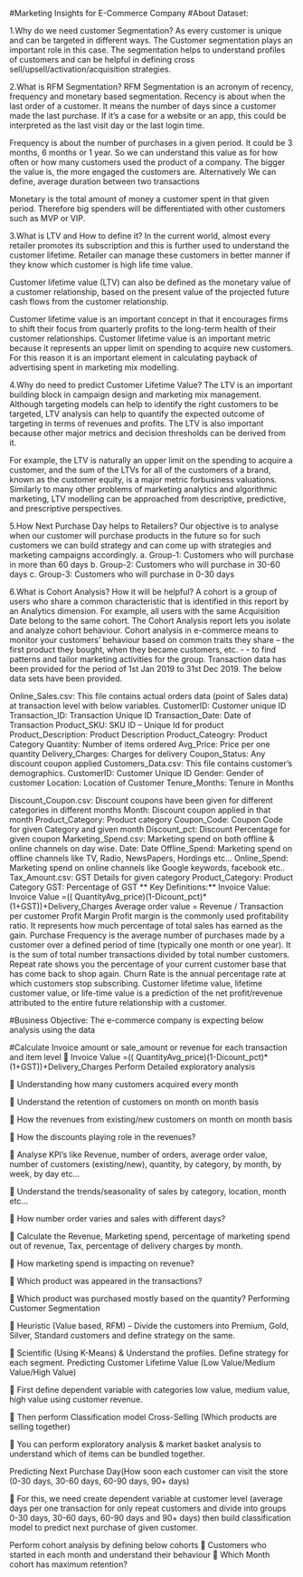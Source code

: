 #Marketing Insights for E-Commerce Company
#About Dataset:

1.Why do we need customer Segmentation?
As every customer is unique and can be targeted in different ways. The Customer segmentation
plays an important role in this case. The segmentation helps to understand profiles of customers and
can be helpful in defining cross sell/upsell/activation/acquisition strategies.

2.What is RFM Segmentation?
RFM Segmentation is an acronym of recency, frequency and monetary based segmentation.
Recency is about when the last order of a customer. It means the number of days since a customer
made the last purchase. If it’s a case for a website or an app, this could be interpreted as the last
visit day or the last login time.

Frequency is about the number of purchases in a given period. It could be 3 months, 6 months or 1
year. So we can understand this value as for how often or how many customers used the product of
a company. The bigger the value is, the more engaged the customers are.
Alternatively
We can define, average duration between two transactions

Monetary is the total amount of money a customer spent in that given period. Therefore big
spenders will be differentiated with other customers such as MVP or VIP.

3.What is LTV and How to define it?
In the current world, almost every retailer promotes its subscription and this is further used to
understand the customer lifetime. Retailer can manage these customers in better manner if they
know which customer is high life time value.

Customer lifetime value (LTV) can also be defined as the monetary value of a customer relationship,
based on the present value of the projected future cash flows from the customer relationship.

Customer lifetime value is an important concept in that it encourages firms to shift their focus from
quarterly profits to the long-term health of their customer relationships. Customer lifetime value is
an important metric because it represents an upper limit on spending to acquire new customers. For
this reason it is an important element in calculating payback of advertising spent in marketing mix
modelling.

4.Why do need to predict Customer Lifetime Value?
The LTV is an important building block in campaign design and marketing mix management.
Although targeting models can help to identify the right customers to be targeted, LTV analysis can
help to quantify the expected outcome of targeting in terms of revenues and profits. The LTV is also
important because other major metrics and decision thresholds can be derived from it.

For example, the LTV is naturally an upper limit on the spending to acquire a customer, and the sum
of the LTVs for all of the customers of a brand, known as the customer equity, is a major metric forbusiness valuations. Similarly to many other problems of marketing analytics and algorithmic
marketing, LTV modelling can be approached from descriptive, predictive, and prescriptive
perspectives.

5.How Next Purchase Day helps to Retailers?
Our objective is to analyse when our customer will purchase products in the future so for such
customers we can build strategy and can come up with strategies and marketing campaigns
accordingly.
a. Group-1: Customers who will purchase in more than 60 days
b. Group-2: Customers who will purchase in 30-60 days
c. Group-3: Customers who will purchase in 0-30 days

6.What is Cohort Analysis? How it will be helpful?
A cohort is a group of users who share a common characteristic that is identified in this report by an
Analytics dimension.
For example, all users with the same Acquisition Date belong to the same cohort.
The Cohort Analysis report lets you isolate and analyze cohort behaviour.
Cohort analysis in e-commerce means to monitor your customers’ behaviour based on common
traits they share – the first product they bought, when they became customers, etc. - - to find
patterns and tailor marketing activities for the group.
Transaction data has been provided for the period of 1st Jan 2019 to 31st Dec 2019. The below data
sets have been provided.

Online_Sales.csv: This file contains actual orders data (point of Sales data) at transaction level with
below variables.
CustomerID: Customer unique ID
Transaction_ID: Transaction Unique ID
Transaction_Date: Date of Transaction
Product_SKU: SKU ID – Unique Id for product
Product_Description: Product Description
Product_Cateogry: Product Category
Quantity: Number of items ordered
Avg_Price: Price per one quantity
Delivery_Charges: Charges for delivery
Coupon_Status: Any discount coupon applied
Customers_Data.csv: This file contains customer’s demographics.
CustomerID: Customer Unique ID
Gender: Gender of customer
Location: Location of Customer
Tenure_Months: Tenure in Months

Discount_Coupon.csv: Discount coupons have been given for different categories in different
months
Month: Discount coupon applied in that month
Product_Category: Product category
Coupon_Code: Coupon Code for given Category and given month
Discount_pct: Discount Percentage for given coupon
Marketing_Spend.csv: Marketing spend on both offline & online channels on day wise.
Date: Date
Offline_Spend: Marketing spend on offline channels like TV, Radio, NewsPapers, Hordings etc…
Online_Spend: Marketing spend on online channels like Google keywords, facebook etc..
Tax_Amount.csv: GST Details for given category
Product_Category: Product Category
GST: Percentage of GST
**
Key Definitions:**
Invoice Value: Invoice Value =(( QuantityAvg_price)(1-Dicount_pct)*(1+GST))+Delivery_Charges
Average order value = Revenue / Transaction per customer
Profit Margin Profit margin is the commonly used profitability ratio. It represents how much
percentage of total sales has earned as the gain.
Purchase Frequency is the average number of purchases made by a customer over a defined period
of time (typically one month or one year). It is the sum of total number transactions divided by total
number customers.
Repeat rate shows you the percentage of your current customer base that has come back to shop
again.
Churn Rate is the annual percentage rate at which customers stop subscribing.
Customer lifetime value, lifetime customer value, or life-time value is a prediction of the net
profit/revenue attributed to the entire future relationship with a customer.

#Business Objective:
The e-commerce company is expecting below analysis using the data

#Calculate Invoice amount or sale_amount or revenue for each transaction and item level
 Invoice Value =(( QuantityAvg_price)(1-Dicount_pct)*(1+GST))+Delivery_Charges
Perform Detailed exploratory analysis

 Understanding how many customers acquired every month

 Understand the retention of customers on month on month basis

 How the revenues from existing/new customers on month on month basis

 How the discounts playing role in the revenues?

 Analyse KPI’s like Revenue, number of orders, average order value, number of
customers (existing/new), quantity, by category, by month, by week, by day etc…

 Understand the trends/seasonality of sales by category, location, month etc…

 How number order varies and sales with different days?

 Calculate the Revenue, Marketing spend, percentage of marketing spend out of
revenue, Tax, percentage of delivery charges by month.

 How marketing spend is impacting on revenue?

 Which product was appeared in the transactions?

 Which product was purchased mostly based on the quantity?
Performing Customer Segmentation

 Heuristic (Value based, RFM) – Divide the customers into Premium, Gold, Silver,
Standard customers and define strategy on the same.

 Scientific (Using K-Means) & Understand the profiles. Define strategy for each
segment.
Predicting Customer Lifetime Value (Low Value/Medium Value/High Value)

 First define dependent variable with categories low value, medium value, high value
using customer revenue.

 Then perform Classification model
Cross-Selling (Which products are selling together)

 You can perform exploratory analysis & market basket analysis to understand which
of items can be bundled together.

Predicting Next Purchase Day(How soon each customer can visit the store (0-30 days, 30-60
days, 60-90 days, 90+ days)

 For this, we need create dependent variable at customer level (average days per one
transaction for only repeat customers and divide into groups 0-30 days, 30-60 days,
60-90 days and 90+ days) then build classification model to predict next purchase of
given customer.

Perform cohort analysis by defining below cohorts
 Customers who started in each month and understand their behaviour
 Which Month cohort has maximum retention?
